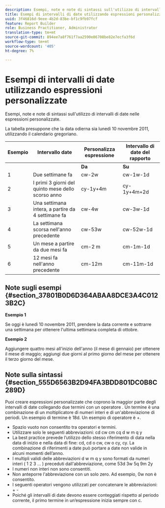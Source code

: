 ```yaml
---
description: Esempi, note e note di sintassi sull'utilizzo di intervalli di date nelle espressioni personalizzate.
title: Esempi di intervalli di date utilizzando espressioni personalizzate
uuid: 3f46816d-9eee-4b2d-83be-bf1c9fb97fcf
feature: Report Builder
role: Business Practitioner, Administrator
translation-type: tm+mt
source-git-commit: 894ee7a8f761f7aa2590e06708be82e7ecfa3f6d
workflow-type: tm+mt
source-wordcount: '405'
ht-degree: 7%

---
```



# Esempi di intervalli di date utilizzando espressioni personalizzate

Esempi, note e note di sintassi sull&#39;utilizzo di intervalli di date nelle espressioni personalizzate.

La tabella presuppone che la data odierna sia lunedì 10 novembre 2011, utilizzando il calendario gregoriano.

| Esempio | Intervallo date | Personalizza espressione | Intervallo di date del rapporto |
|---|---|---|---|
|  |  | **Da** | **Su** |  |
| 1 | Due settimane fa | cw-2w | cw-1w-1d | 26 ottobre - 1 novembre |
| 2 | I primi 3 giorni del quinto mese dello scorso anno | cy-1y+4m | cy-1y+4m+2d | dal 1o maggio al 3 maggio 2010 |
| 3 | Una settimana intera, a partire da 4 settimane fa | cw-4w | cw-3w-1d | dal 12 ottobre al 18 ottobre |
| 4 | La settimana scorsa nell&#39;anno precedente | cw-53w | cw-52w-1d | Nov. - 9 Nov. 2010 |
| 5 | Un mese a partire da due mesi fa | cm-2 m | cm-1m-1d | dal 1° settembre al 30 settembre |
| 6 | 12 mesi fa nell&#39;anno precedente | cm-12m | cm-11m-1d | dal 1o novembre al 30 novembre 2010 |

## Note sugli esempi {#section_37801B0D6D364ABAA8DCE3A4C0123B2C}

**Esempio 1**

Se oggi è lunedì 10 novembre 2011, prendere la data corrente e sottrarre una settimana per ottenere l&#39;ultima settimana completa di ottobre.

**Esempio 2**

Aggiungere quattro mesi all&#39;inizio dell&#39;anno (il mese di gennaio) per ottenere il mese di maggio; aggiungi due giorni al primo giorno del mese per ottenere il terzo giorno del mese.

## Note sulla sintassi {#section_555D6563B2D94FA3BDD801DC0B8C289D}

Puoi creare espressioni personalizzate che coprono la maggior parte degli intervalli di date collegando due termini con un operatore . Un termine è una combinazione di un moltiplicatore di numeri interi e di un&#39;abbreviazione di periodi. Un esempio di termine è 18d. Un esempio di operatore è +.

* Spazio vuoto non consentito tra operatori e termini.
* Utilizzare solo le seguenti abbreviazioni: cd cw cm cq d w m q y
* La best practice prevede l’utilizzo dello stesso riferimento di data nella data di inizio e nella data di fine: cd, cd o cw, cw o cy, cy. La combinazione di riferimenti a date può portare a date non valide in alcuni momenti dell’anno.
* I multipli validi delle abbreviazioni d w m q y sono formati da numeri interi ( 1 2 3 ... ) preceduti dall&#39;abbreviazione, come 53d 3w 5q 9m 2y
* I numeri non interi non sono consentiti.
* Non anteporre l&#39;abbreviazione con un solo zero. Ad esempio, 0w non è consentito.
* I seguenti operatori vengono utilizzati per concatenare le abbreviazioni: + -
* Poiché gli intervalli di date devono essere conteggiati rispetto al periodo corrente, il primo termine in un’espressione inizia sempre con c.

